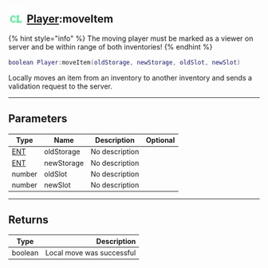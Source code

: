 ## <img src="../../.gitbook/assets/client.png" width="32" height="32" /> [Player](../player/README.md):moveItem

{% hint style="info" %} The moving player must be marked as a viewer on server and be within range of both inventories! {% endhint %}


```lua
boolean Player:moveItem(oldStorage, newStorage, oldSlot, newSlot)
```

Locally moves an item from an inventory to another inventory and sends a validation request to the server.<br>

-----------------
## Parameters

| Type   | Name | Description | Optional |
| ------ | ---- | ----------- | -------: |
| [ENT](../ent/README.md) | oldStorage | No description |  |
| [ENT](../ent/README.md) | newStorage | No description |  |
| number | oldSlot | No description |  |
| number | newSlot | No description |  |

-----------------
## Returns

| Type   | Description |
| ------ | ----------: |
| boolean | Local move was successful |
